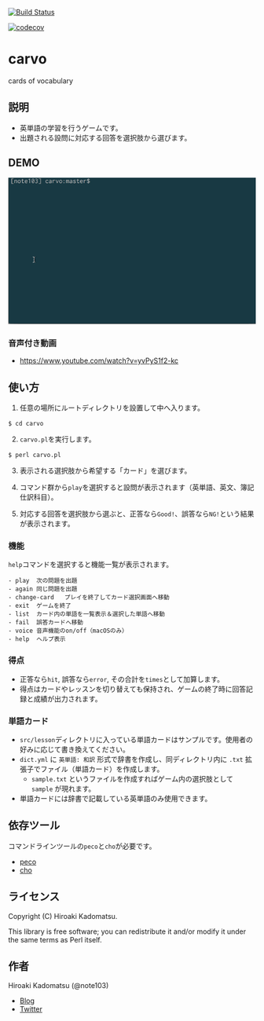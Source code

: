 [![Build Status](https://travis-ci.org/note103/carvo.svg?branch=master)](https://travis-ci.org/note103/carvo)

[![codecov](https://codecov.io/gh/note103/carvo/branch/master/graph/badge.svg)](https://codecov.io/gh/note103/carvo)

carvo
=====

cards of vocabulary

## 説明

- 英単語の学習を行うゲームです。
- 出題される設問に対応する回答を選択肢から選びます。

## DEMO

![](DEMO.gif)

### 音声付き動画
- https://www.youtube.com/watch?v=yvPyS1f2-kc

## 使い方

1) 任意の場所にルートディレクトリを設置して中へ入ります。
```
$ cd carvo
```

2) `carvo.pl`を実行します。
```
$ perl carvo.pl
```

3) 表示される選択肢から希望する「カード」を選びます。

4) コマンド群から`play`を選択すると設問が表示されます（英単語、英文、簿記仕訳科目）。

5) 対応する回答を選択肢から選ぶと、正答なら`Good!`、誤答なら`NG!`という結果が表示されます。

### 機能

`help`コマンドを選択すると機能一覧が表示されます。

```
- play	次の問題を出題
- again	同じ問題を出題
- change-card	プレイを終了してカード選択画面へ移動
- exit	ゲームを終了
- list	カード内の単語を一覧表示＆選択した単語へ移動
- fail	誤答カードへ移動
- voice	音声機能のon/off（macOSのみ）
- help	ヘルプ表示
```

### 得点

- 正答なら`hit`, 誤答なら`error`, その合計を`times`として加算します。
- 得点はカードやレッスンを切り替えても保持され、ゲームの終了時に回答記録と成績が出力されます。

### 単語カード

- `src/lesson`ディレクトリに入っている単語カードはサンプルです。使用者の好みに応じて書き換えてください。
- `dict.yml` に `英単語: 和訳` 形式で辞書を作成し、同ディレクトリ内に `.txt` 拡張子でファイル（単語カード）を作成します。
    - `sample.txt` というファイルを作成すればゲーム内の選択肢として `sample` が現れます。
- 単語カードには辞書で記載している英単語のみ使用できます。

## 依存ツール

コマンドラインツールの`peco`と`cho`が必要です。

- [peco](https://github.com/peco/peco)
- [cho](https://github.com/mattn/cho)

## ライセンス
Copyright (C) Hiroaki Kadomatsu.

This library is free software; you can redistribute it and/or modify it under the same terms as Perl itself.

## 作者

Hiroaki Kadomatsu (@note103)

- [Blog](http://note103.hateblo.jp/)
- [Twitter](https://twitter.com/note103)
